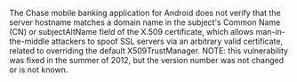 The Chase mobile banking application for Android does not verify that the server hostname matches a domain name in the subject's Common Name (CN) or subjectAltName field of the X.509 certificate, which allows man-in-the-middle attackers to spoof SSL servers via an arbitrary valid certificate, related to overriding the default X509TrustManager. NOTE: this vulnerability was fixed in the summer of 2012, but the version number was not changed or is not known.